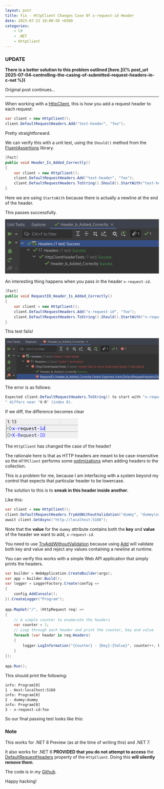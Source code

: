 ```yaml
---
layout: post
title: Fix - HttpClient Changes Case Of x-request-id Header
date: 2023-07-21 10:00:50 +0300
categories:
    - C#
    - .NET
    - HttpClient
---
```

### UPDATE

**There is a better solution to this problem outlined [here.]({% post_url 2025-07-04-controlling-the-casing-of-submitted-request-headers-in-c-net %})**

Original post continues...

------

When working with a [HttpClient](https://learn.microsoft.com/en-us/dotnet/api/system.net.http.httpclient?view=net-7.0), this is how you add a request header to each request:

```csharp
var client = new HttpClient();
client.DefaultRequestHeaders.Add("test-header", "foo");
```

Pretty straightforward.

We can verify this with a unit test, using the `Should()` method from the [FluentAssertions](https://fluentassertions.com/) library.


```csharp
[Fact]
public void Header_Is_Added_Correctly()
{
    var client = new HttpClient();
    client.DefaultRequestHeaders.Add("test-header", "foo");
    client.DefaultRequestHeaders.ToString().Should().StartWith("test-header: foo");
}
```

Here we are using `StartsWith` because there is actually a newline at the end of the header.

This passes successfully.

![](../images/2023/07/TestNormalHeader.png)

An interesting thing happens when you pass in the header `x-request-id`.

```csharp
[Fact]
public void RequestID_Header_Is_Added_Correctly()
{
    var client = new HttpClient();
    client.DefaultRequestHeaders.Add("x-request-id", "foo");
    client.DefaultRequestHeaders.ToString().Should().StartWith("x-request-id: foo");
}
```

This test fails!

![](../images/2023/07/TestDefaultHeader.png)

The error is as follows:

```csharp
Expected client.DefaultRequestHeaders.ToString() to start with "x-request-id: foo", but "X-Request-ID: foo
" differs near "X-R" (index 0).
```

If we diff, the difference becomes clear

![](../images/2023/07/Diff.png)

The `HttpClient` has changed the case of the header!

The rationale here is that as HTTP headers are meant to be case-insensitive so the `HTTPClient` performs some [optimizations](https://github.com/microsoft/referencesource/blob/master/System/net/System/Net/Http/Headers/HttpHeaders.cs) when adding headers to the collection.


This is a problem for me, because I am interfacing with a system beyond my control that expects that particular header to be lowercase.

The solution to this is to **sneak in this header inside another**.

Like this:

```csharp
var client = new HttpClient();
client.DefaultRequestHeaders.TryAddWithoutValidation("dummy", "dummy\nx-request-id: foo");
await client.GetAsync("http://localhost:5168");
```

Note that the **value** for the `dummy` attribute contains both the **key** and **value** of the header we want to add, `x-request-id`.

You need to use [TryAddWithoutValidation](https://learn.microsoft.com/en-us/dotnet/api/system.net.http.headers.httpheaders.tryaddwithoutvalidation?view=net-7.0) because using [Add](https://learn.microsoft.com/en-us/dotnet/api/system.net.http.headers.httpheaders.add?view=net-7.0) will validate both key and value and reject any values containing a newline at runtime.

You can verify this works with a simple Web API application that simply prints the headers.


```csharp
var builder = WebApplication.CreateBuilder(args);
var app = builder.Build();
var logger = LoggerFactory.Create(config =>
{
    config.AddConsole();
}).CreateLogger("Program");

app.MapGet("/", (HttpRequest req) =>
{
    // A simple counter to enumerate the headers
    var counter = 1;
    // Loop through each header and print the counter, key and value
    foreach (var header in req.Headers)
    {
        logger.LogInformation("{Counter} - {Key}:{Value}", counter++, header.Key, header.Value);
    }
});

app.Run();
```

This should print the following:

```plaintext
info: Program[0]
1 - Host:localhost:5168
info: Program[0]
2 - dummy:dummy
info: Program[0]
3 - x-request-id:foo
```

So our final passing test looks like this:

### Note

This works for .NET 8 Preview (as at the time of writing this) and .NET 7.

It also works for .NET 6 **PROVIDED that you do not attempt to access** the [DefaultRequestHeaders](https://learn.microsoft.com/en-us/uwp/api/windows.web.http.httpclient.defaultrequestheaders?view=winrt-22621) property of the `HttpClient`. Doing this **will silently remove them**.

The code is in my [Github](https://github.com/conradakunga/BlogCode/tree/master/2023-07-22%20-%20Request%20Headers).

Happy hacking!